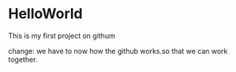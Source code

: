 HelloWorld
==========

This is my first project on githum


change:
we have to now how the github works.so that we can work together.
